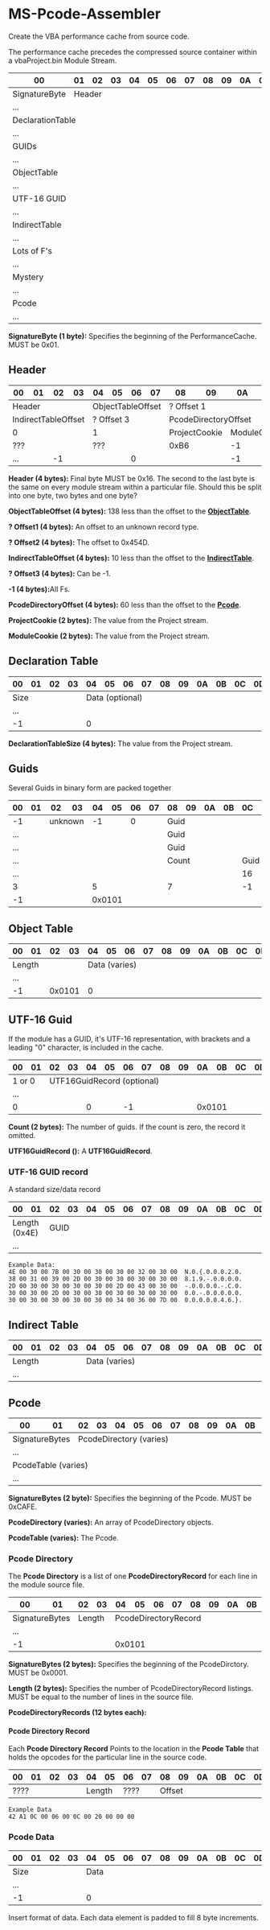 # MS-Pcode-Assembler
Create the VBA performance cache from source code.

The performance cache precedes the compressed source container within a vbaProject.bin Module Stream.
<table class="tg">
<thead>
  <tr>
    <th class="tg-0pky">00</th>
    <th class="tg-0pky">01</th>
    <th class="tg-0pky">02</th>
    <th class="tg-0pky">03</th>
    <th class="tg-0pky">04</th>
    <th class="tg-0pky">05</th>
    <th class="tg-0pky">06</th>
    <th class="tg-0pky">07</th>
    <th class="tg-0pky">08</th>
    <th class="tg-0pky">09</th>
    <th class="tg-0pky">0A</th>
    <th class="tg-0pky">0B</th>
    <th class="tg-0pky">0C</th>
    <th class="tg-0pky">0D</th>
    <th class="tg-0pky">0E</th>
    <th class="tg-0pky">0F</th>
  </tr>
</thead>
<tbody>
  <tr>
    <td class="tg-0pky" colspan="1">SignatureByte</td>
    <td class="tg-0pky" colspan="15">Header</td>
  </tr>
  <tr>
    <td class="tg-0pky" colspan="16">...</td>
  </tr>
   <tr>
    <td class="tg-0pky" colspan="16">DeclarationTable</td>
  </tr>
  <tr>
    <td class="tg-0pky" colspan="16">...</td>
  </tr>
  <tr>
    <td class="tg-0pky" colspan="16">GUIDs</td>
  </tr>
  <tr>
    <td class="tg-0pky" colspan="16">...</td>
  </tr>
  <tr>
    <td class="tg-0pky" colspan="16">ObjectTable</td>
  </tr>
  <tr>
    <td class="tg-0pky" colspan="16">...</td>
  </tr>
  <tr>
    <td class="tg-0pky" colspan="16">UTF-16 GUID</td>
  </tr>
  <tr>
    <td class="tg-0pky" colspan="16">...</td>
  </tr>
  <tr>
    <td class="tg-0pky" colspan="16">IndirectTable</td>
  </tr>
  <tr>
    <td class="tg-0pky" colspan="16">...</td>
  </tr>
  <tr>
    <td class="tg-0pky" colspan="16">Lots of F's</td>
  </tr>
  <tr>
    <td class="tg-0pky" colspan="16">...</td>
  </tr>
  <tr>
    <td class="tg-0pky" colspan="16">Mystery</td>
  </tr>
  <tr>
    <td class="tg-0pky" colspan="16">...</td>
  </tr>
  <tr>
    <td class="tg-0pky" colspan="16">Pcode</td>
  </tr>
  <tr>
    <td class="tg-0pky" colspan="16">...</td>
  </tr>
</tbody>
</table>
<b>SignatureByte (1 byte):</b> Specifies the beginning of the PerformanceCache. MUST be 0x01.

## Header

<table class="tg">
<thead>
  <tr>
    <th class="tg-0pky">00</th>
    <th class="tg-0pky">01</th>
    <th class="tg-0pky">02</th>
    <th class="tg-0pky">03</th>
    <th class="tg-0pky">04</th>
    <th class="tg-0pky">05</th>
    <th class="tg-0pky">06</th>
    <th class="tg-0pky">07</th>
    <th class="tg-0pky">08</th>
    <th class="tg-0pky">09</th>
    <th class="tg-0pky">0A</th>
    <th class="tg-0pky">0B</th>
    <th class="tg-0pky">0C</th>
    <th class="tg-0pky">0D</th>
    <th class="tg-0pky">0E</th>
    <th class="tg-0pky">0F</th>
  </tr>
</thead>
<tbody>
  <tr>
    <td class="tg-0pky" colspan="4">Header</td>
    <td class="tg-0pky" colspan="4">ObjectTableOffset</td>
    <td class="tg-0pky" colspan="4"> ? Offset 1</td>
    <td class="tg-0pky" colspan="4">? Offset 2</td>
  </tr>
  <tr>
    <td class="tg-0pky" colspan="4">IndirectTableOffset</td>
    <td class="tg-0pky" colspan="4">? Offset 3</td>
    <td class="tg-0pky" colspan="4">PcodeDirectoryOffset</td>
    <td class="tg-0pky" colspan="4">????</td>
  </tr>
  <tr>
    <td class="tg-0pky" colspan="4">0</td>
    <td class="tg-0pky" colspan="4">1</td>
    <td class="tg-0pky" colspan="2">ProjectCookie</td>
    <td class="tg-0pky" colspan="2">ModuleCookie</td>
    <td class="tg-0pky" colspan="2">0</td>
    <td class="tg-0pky" colspan="2">-1</td>
  </tr>
  <tr>
    <td class="tg-0pky" colspan="4">???</td>
    <td class="tg-0pky" colspan="4">???</td>
    <td class="tg-0pky" colspan="2">0xB6</td>
    <td class="tg-0pky" colspan="2">-1</td>
    <td class="tg-0pky" colspan="2">0x0101</td>
    <td class="tg-0pky" colspan="2">DeclarationTableSize</td>
  </tr>
  <tr>
    <td class="tg-0pky" colspan="2">...</td>
    <td class="tg-0pky" colspan="4">-1</td>
    <td class="tg-0pky" colspan="4">0</td>
    <td class="tg-0pky" colspan="2">-1</td>
  </tr>
</tbody>
</table>

<b>Header (4 bytes):</b> Final byte MUST be 0x16. The second to the last byte is the same on every module stream within a particular file. Should this be split into one byte, two bytes and one byte?

<b>ObjectTableOffset (4 bytes):</b> 138 less than the offset to the <a href="#object-table"><b>ObjectTable</b></a>.

<b>? Offset1 (4 bytes):</b > An offset to an unknown record type.

<b>? Offset2 (4 bytes):</b > The offset to 0x454D.

<b>IndirectTableOffset (4 bytes):</b> 10 less than the offset to the <a href="#indirect-table"><b>IndirectTable</b></a>.

<b>? Offset3 (4 bytes):</b > Can be -1.

<b>-1 (4 bytes):</b>All Fs.

<b>PcodeDirectoryOffset (4 bytes):</b> 60 less than the offset to the <a href="pcode"><b>Pcode</b></a>.

<b>ProjectCookie (2 bytes):</b> The value from the Project stream.

<b>ModuleCookie (2 bytes):</b> The value from the Project stream.

 ## Declaration Table
<table class="tg">
<thead>
  <tr>
    <th class="tg-0pky">00</th>
    <th class="tg-0pky">01</th>
    <th class="tg-0pky">02</th>
    <th class="tg-0pky">03</th>
    <th class="tg-0pky">04</th>
    <th class="tg-0pky">05</th>
    <th class="tg-0pky">06</th>
    <th class="tg-0pky">07</th>
    <th class="tg-0pky">08</th>
    <th class="tg-0pky">09</th>
    <th class="tg-0pky">0A</th>
    <th class="tg-0pky">0B</th>
    <th class="tg-0pky">0C</th>
    <th class="tg-0pky">0D</th>
    <th class="tg-0pky">0E</th>
    <th class="tg-0pky">0F</th>
  </tr>
</thead>
<tbody>
  <tr>
    <td class="tg-0pky" colspan="4">Size</td>
    <td class="tg-0pky" colspan="12">Data (optional)</td>
  </tr>
  <tr>
    <td class="tg-0pky" colspan="16">...</td>
  </tr>
  <tr>
    <td class="tg-0pky" colspan="4">-1</td>
    <td class="tg-0pky" colspan="4">0</td>
  </tr>
</tbody>
</table>
<b>DeclarationTableSize (4 bytes):</b> The value from the Project stream.

## Guids
Several Guids in binary form are packed together
<table class="tg">
<thead>
  <tr>
    <th class="tg-0pky">00</th>
    <th class="tg-0pky">01</th>
    <th class="tg-0pky">02</th>
    <th class="tg-0pky">03</th>
    <th class="tg-0pky">04</th>
    <th class="tg-0pky">05</th>
    <th class="tg-0pky">06</th>
    <th class="tg-0pky">07</th>
    <th class="tg-0pky">08</th>
    <th class="tg-0pky">09</th>
    <th class="tg-0pky">0A</th>
    <th class="tg-0pky">0B</th>
    <th class="tg-0pky">0C</th>
    <th class="tg-0pky">0D</th>
    <th class="tg-0pky">0E</th>
    <th class="tg-0pky">0F</th>
  </tr>
</thead>
<tbody>
  <tr>
    <td class="tg-0pky" colspan="2">-1</td>
    <td class="tg-0pky" colspan="2">unknown</td>
    <td class="tg-0pky" colspan="2">-1</td>
    <td class="tg-0pky" colspan="2">0</td>
    <td class="tg-0pky" colspan="8">Guid</td>
  </tr>
  <tr>
    <td class="tg-0pky" colspan="8">...</td>
    <td class="tg-0pky" colspan="8">Guid</td>
  </tr>
  <tr>
    <td class="tg-0pky" colspan="8">...</td>
    <td class="tg-0pky" colspan="8">Guid</td>
  </tr>
  <tr>
    <td class="tg-0pky" colspan="8">...</td>
    <td class="tg-0pky" colspan="4">Count</td>
    <td class="tg-0pky" colspan="4">Guid (optional)</td>
  </tr>
  <tr>
    <td class="tg-0pky" colspan="12">...</td>
    <td class="tg-0pky" colspan="4">16</td>
  </tr>
  <tr>
    <td class="tg-0pky" colspan="4">3</td>
    <td class="tg-0pky" colspan="4">5</td>
    <td class="tg-0pky" colspan="4">7</td>
    <td class="tg-0pky" colspan="4">-1</td>
  </tr>
  <tr>
    <td class="tg-0pky" colspan="4">-1</td>
    <td class="tg-0pky" colspan="2">0x0101</td>
  </tr>
</tbody>
</table>

## Object Table
<table class="tg">
<thead>
  <tr>
    <th class="tg-0pky">00</th>
    <th class="tg-0pky">01</th>
    <th class="tg-0pky">02</th>
    <th class="tg-0pky">03</th>
    <th class="tg-0pky">04</th>
    <th class="tg-0pky">05</th>
    <th class="tg-0pky">06</th>
    <th class="tg-0pky">07</th>
    <th class="tg-0pky">08</th>
    <th class="tg-0pky">09</th>
    <th class="tg-0pky">0A</th>
    <th class="tg-0pky">0B</th>
    <th class="tg-0pky">0C</th>
    <th class="tg-0pky">0D</th>
    <th class="tg-0pky">0E</th>
    <th class="tg-0pky">0F</th>
  </tr>
</thead>
<tbody>
  <tr>
    <td class="tg-0pky" colspan="4">Length</td>
    <td class="tg-0pky" colspan="12">Data (varies)</td>
  </tr>
  <tr>
    <td class="tg-0pky" colspan="16">...</td>
  </tr>
  <tr>
    <td class="tg-0pky" colspan="2">-1</td>
    <td class="tg-0pky" colspan="2">0x0101</td>
    <td class="tg-0pky" colspan="4">0</td>
  </tr>
</tbody>
</table>

## UTF-16 Guid
If the module has a GUID, it's UTF-16 representation, with brackets and a leading "0" character, is included in the cache.

<table class="tg">
<thead>
  <tr>
    <th class="tg-0pky">00</th>
    <th class="tg-0pky">01</th>
    <th class="tg-0pky">02</th>
    <th class="tg-0pky">03</th>
    <th class="tg-0pky">04</th>
    <th class="tg-0pky">05</th>
    <th class="tg-0pky">06</th>
    <th class="tg-0pky">07</th>
    <th class="tg-0pky">08</th>
    <th class="tg-0pky">09</th>
    <th class="tg-0pky">0A</th>
    <th class="tg-0pky">0B</th>
    <th class="tg-0pky">0C</th>
    <th class="tg-0pky">0D</th>
    <th class="tg-0pky">0E</th>
    <th class="tg-0pky">0F</th>
  </tr>
</thead>
<tbody>
  <tr>
    <td class="tg-0pky" colspan="2">1 or 0</td>
    <td class="tg-0pky" colspan="14">UTF16GuidRecord (optional)</td>
  </tr>
  <tr>
    <td class="tg-0pky" colspan="16">...</td>
  </tr>
  <tr>
    <td class="tg-0pky" colspan="4">0</td>
    <td class="tg-0pky" colspan="2">0</td>
    <td class="tg-0pky" colspan="4">-1</td>
    <td class="tg-0pky" colspan="2">0x0101</td>
  </tr>
</tbody>
</table>
<b>Count (2 bytes):</b> The number of guids. If the count is zero, the record it omitted.

<b>UTF16GuidRecord ():</b> A <b>UTF16GuidRecord</b>.

### UTF-16 GUID record
A standard size/data record
<table class="tg">
<thead>
  <tr>
    <th class="tg-0pky">00</th>
    <th class="tg-0pky">01</th>
    <th class="tg-0pky">02</th>
    <th class="tg-0pky">03</th>
    <th class="tg-0pky">04</th>
    <th class="tg-0pky">05</th>
    <th class="tg-0pky">06</th>
    <th class="tg-0pky">07</th>
    <th class="tg-0pky">08</th>
    <th class="tg-0pky">09</th>
    <th class="tg-0pky">0A</th>
    <th class="tg-0pky">0B</th>
    <th class="tg-0pky">0C</th>
    <th class="tg-0pky">0D</th>
    <th class="tg-0pky">0E</th>
    <th class="tg-0pky">0F</th>
  </tr>
</thead>
<tbody>
  <tr>
    <td class="tg-0pky" colspan="2">Length (0x4E)</td>
    <td class="tg-0pky" colspan="14">GUID</td>
  </tr>
  <tr>
    <td class="tg-0pky" colspan="16">...</td>
  </tr>
</tbody>
</table>

    Example Data:
    4E 00 30 00 7B 00 30 00 30 00 30 00 32 00 30 00  N.0.{.0.0.0.2.0.
    38 00 31 00 39 00 2D 00 30 00 30 00 30 00 30 00  8.1.9.-.0.0.0.0.
    2D 00 30 00 30 00 30 00 30 00 2D 00 43 00 30 00  -.0.0.0.0.-.C.0.
    30 00 30 00 2D 00 30 00 30 00 30 00 30 00 30 00  0.0.-.0.0.0.0.0.
    30 00 30 00 30 00 30 00 30 00 34 00 36 00 7D 00  0.0.0.0.0.4.6.}.

## Indirect Table
<table class="tg">
<thead>
  <tr>
    <th class="tg-0pky">00</th>
    <th class="tg-0pky">01</th>
    <th class="tg-0pky">02</th>
    <th class="tg-0pky">03</th>
    <th class="tg-0pky">04</th>
    <th class="tg-0pky">05</th>
    <th class="tg-0pky">06</th>
    <th class="tg-0pky">07</th>
    <th class="tg-0pky">08</th>
    <th class="tg-0pky">09</th>
    <th class="tg-0pky">0A</th>
    <th class="tg-0pky">0B</th>
    <th class="tg-0pky">0C</th>
    <th class="tg-0pky">0D</th>
    <th class="tg-0pky">0E</th>
    <th class="tg-0pky">0F</th>
  </tr>
</thead>
<tbody>
  <tr>
    <td class="tg-0pky" colspan="4">Length</td>
    <td class="tg-0pky" colspan="12">Data (varies)</td>
  </tr>
  <tr>
    <td class="tg-0pky" colspan="16">...</td>
  </tr>
</tbody>
</table>

## Pcode

<table class="tg">
<thead>
  <tr>
    <th class="tg-0pky">00</th>
    <th class="tg-0pky">01</th>
    <th class="tg-0pky">02</th>
    <th class="tg-0pky">03</th>
    <th class="tg-0pky">04</th>
    <th class="tg-0pky">05</th>
    <th class="tg-0pky">06</th>
    <th class="tg-0pky">07</th>
    <th class="tg-0pky">08</th>
    <th class="tg-0pky">09</th>
    <th class="tg-0pky">0A</th>
    <th class="tg-0pky">0B</th>
    <th class="tg-0pky">0C</th>
    <th class="tg-0pky">0D</th>
    <th class="tg-0pky">0E</th>
    <th class="tg-0pky">0F</th>
  </tr>
</thead>
<tbody>
  <tr>
    <td class="tg-0pky" colspan="2">SignatureBytes</td>
    <td class="tg-0pky" colspan="14">PcodeDirectory (varies)</td>
  </tr>
  <tr>
    <td class="tg-0pky" colspan="16">...</td>
  </tr>
  <tr>
    <td class="tg-0pky" colspan="16">PcodeTable (varies)</td>
  </tr>
  <tr>
    <td class="tg-0pky" colspan="16">...</td>
  </tr>
</tbody>
</table>

<b>SignatureBytes (2 byte):</b> Specifies the beginning of the Pcode. MUST be 0xCAFE.

<b>PcodeDirectory (varies):</b> An array of PcodeDirectory objects.

<b>PcodeTable (varies):</b> The Pcode.

### Pcode Directory
The <b>Pcode Directory</b> is a list of one <b>PcodeDirectoryRecord</b> for each line in the module source file.
<table class="tg">
<thead>
  <tr>
    <th class="tg-0pky">00</th>
    <th class="tg-0pky">01</th>
    <th class="tg-0pky">02</th>
    <th class="tg-0pky">03</th>
    <th class="tg-0pky">04</th>
    <th class="tg-0pky">05</th>
    <th class="tg-0pky">06</th>
    <th class="tg-0pky">07</th>
    <th class="tg-0pky">08</th>
    <th class="tg-0pky">09</th>
    <th class="tg-0pky">0A</th>
    <th class="tg-0pky">0B</th>
    <th class="tg-0pky">0C</th>
    <th class="tg-0pky">0D</th>
    <th class="tg-0pky">0E</th>
    <th class="tg-0pky">0F</th>
  </tr>
</thead>
<tbody>
  <tr>
    <td class="tg-0pky" colspan="2">SignatureBytes</td>
    <td class="tg-0pky" colspan="2">Length</td>
    <td class="tg-0pky" colspan="12">PcodeDirectoryRecord</td>
  </tr>
  <tr>
    <td class="tg-0pky" colspan="16">...</td>
  </tr>
  <tr>
    <td class="tg-0pky" colspan="4">-1</td>
    <td class="tg-0pky" colspan="2">0x0101</td>
  </tr>
</tbody>
</table>

<b>SignatureBytes (2 bytes):</b> Specifies the beginning of the PcodeDirctory. MUST be 0x0001.

<b>Length (2 bytes):</b> Specifies the number of PcodeDirectoryRecord listings. MUST be equal to the number of lines in the source file.

<b>PcodeDirectoryRecords (12 bytes each):</b>

#### Pcode Directory Record
Each <b>Pcode Directory Record</b> Points to the location in the <b>Pcode Table</b> that holds the opcodes for the particular line in the source code.
<table class="tg">
<thead>
  <tr>
    <th class="tg-0pky">00</th>
    <th class="tg-0pky">01</th>
    <th class="tg-0pky">02</th>
    <th class="tg-0pky">03</th>
    <th class="tg-0pky">04</th>
    <th class="tg-0pky">05</th>
    <th class="tg-0pky">06</th>
    <th class="tg-0pky">07</th>
    <th class="tg-0pky">08</th>
    <th class="tg-0pky">09</th>
    <th class="tg-0pky">0A</th>
    <th class="tg-0pky">0B</th>
    <th class="tg-0pky">0C</th>
    <th class="tg-0pky">0D</th>
    <th class="tg-0pky">0E</th>
    <th class="tg-0pky">0F</th>
  </tr>
</thead>
<tbody>
  <tr>
    <td class="tg-0pky" colspan="4">????</td>
    <td class="tg-0pky" colspan="2">Length</td>
    <td class="tg-0pky" colspan="2">????</td>
    <td class="tg-0pky" colspan="4">Offset</td>
  </tr>
</tbody>
</table>

    Example Data
    42 A1 0C 00 06 00 0C 00 20 00 00 00

### Pcode Data
<table class="tg">
<thead>
  <tr>
    <th class="tg-0pky">00</th>
    <th class="tg-0pky">01</th>
    <th class="tg-0pky">02</th>
    <th class="tg-0pky">03</th>
    <th class="tg-0pky">04</th>
    <th class="tg-0pky">05</th>
    <th class="tg-0pky">06</th>
    <th class="tg-0pky">07</th>
    <th class="tg-0pky">08</th>
    <th class="tg-0pky">09</th>
    <th class="tg-0pky">0A</th>
    <th class="tg-0pky">0B</th>
    <th class="tg-0pky">0C</th>
    <th class="tg-0pky">0D</th>
    <th class="tg-0pky">0E</th>
    <th class="tg-0pky">0F</th>
  </tr>
</thead>
<tbody>
  <tr>
    <td class="tg-0pky" colspan="4">Size</td>
    <td class="tg-0pky" colspan="12">Data</td>
  </tr>
  <tr>
    <td class="tg-0pky" colspan="16">...</td>
  </tr>
  <tr>
    <td class="tg-0pky" colspan="4">-1</td>
    <td class="tg-0pky" colspan="2">0</td>
  </tr>
</tbody>
</table>
Insert format of data. Each data element is padded to fill 8 byte increments.

